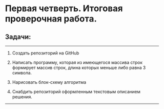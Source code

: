# Первая четверть. Итоговая проверочная работа.

## Задачи: 
***

1. Создать репозиторий на GitHub

2. Написать программу, которая из имеющегося массива строк формирует массив строк, длина которых меньше либо равна 3 символа.

3. Нарисовать блок-схему алгоритма

4. Снабдить репозиторий оформленным текстовым описанием решения.

***






